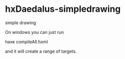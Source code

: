 # hxDaedalus-simpledrawing
simple drawing

On windows you can just run

haxe compileAll.hxml

and it will create a range of targets.
